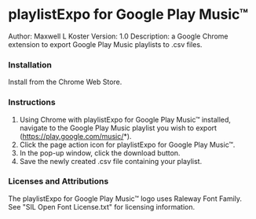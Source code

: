 # playlistExpo for Google Play Music&trade;
Author: Maxwell L Koster
Version: 1.0
Description: a Google Chrome extension to export Google Play Music playlists to .csv files.

### Installation
Install from the Chrome Web Store.

### Instructions
1. Using Chrome with playlistExpo for Google Play Music&trade; installed, navigate to the Google Play Music playlist you wish to export (https://play.google.com/music/*).
2. Click the page action icon for playlistExpo for Google Play Music&trade;.
3. In the pop-up window, click the download button.
4. Save the newly created .csv file containing your playlist. 

### Licenses and Attributions
The playlistExpo for Google Play Music&trade; logo uses Raleway Font Family. See "SIL Open Font License.txt" for licensing information.
